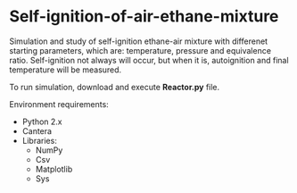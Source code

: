 # Self-ignition-of-air-ethane-mixture

Simulation and study of self-ignition ethane-air mixture with differenet starting parameters, which are: temperature, pressure and equivalence ratio. Self-ignition not always will occur, but when it is, autoignition and final temperature will be measured. 

To run simulation, download and execute **Reactor.py** file.

Environment requirements: 
* Python 2.x
* Cantera
* Libraries:
  * NumPy
  * Csv
  * Matplotlib
  * Sys
